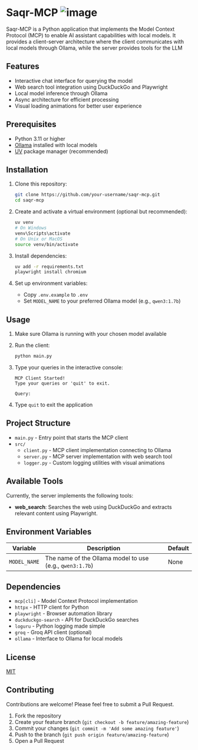 # Saqr-MCP ![image](https://github.com/user-attachments/assets/2ee374a5-8b63-4f5a-b7fd-5bdae3a05e37)


Saqr-MCP is a Python application that implements the Model Context Protocol (MCP) to enable AI assistant capabilities with local models. It provides a client-server architecture where the client communicates with local models through Ollama, while the server provides tools for the LLM

## Features

- Interactive chat interface for querying the model
- Web search tool integration using DuckDuckGo and Playwright
- Local model inference through Ollama
- Async architecture for efficient processing
- Visual loading animations for better user experience

## Prerequisites

- Python 3.11 or higher
- [Ollama](https://ollama.ai/) installed with local models
- [UV](https://github.com/astral-sh/uv) package manager (recommended)

## Installation

1. Clone this repository:

   ```bash
   git clone https://github.com/your-username/saqr-mcp.git
   cd saqr-mcp
   ```

2. Create and activate a virtual environment (optional but recommended):

   ```bash
   uv venv
   # On Windows
   venv\Scripts\activate
   # On Unix or MacOS
   source venv/bin/activate
   ```

3. Install dependencies:

   ```bash
   uv add -r requirements.txt
   playwright install chromium
   ```

4. Set up environment variables:
   - Copy `.env.example` to `.env`
   - Set `MODEL_NAME` to your preferred Ollama model (e.g., `qwen3:1.7b`)

## Usage

1. Make sure Ollama is running with your chosen model available

2. Run the client:

   ```bash
   python main.py
   ```

3. Type your queries in the interactive console:

   ```
   MCP Client Started!
   Type your queries or 'quit' to exit.

   Query:
   ```

4. Type `quit` to exit the application

## Project Structure

- `main.py` - Entry point that starts the MCP client
- `src/`
  - `client.py` - MCP client implementation connecting to Ollama
  - `server.py` - MCP server implementation with web search tool
  - `logger.py` - Custom logging utilities with visual animations

## Available Tools

Currently, the server implements the following tools:

- **web_search**: Searches the web using DuckDuckGo and extracts relevant content using Playwright.

## Environment Variables

| Variable     | Description                                              | Default |
| ------------ | -------------------------------------------------------- | ------- |
| `MODEL_NAME` | The name of the Ollama model to use (e.g., `qwen3:1.7b`) | None    |

## Dependencies

- `mcp[cli]` - Model Context Protocol implementation
- `httpx` - HTTP client for Python
- `playwright` - Browser automation library
- `duckduckgo-search` - API for DuckDuckGo searches
- `loguru` - Python logging made simple
- `groq` - Groq API client (optional)
- `ollama` - Interface to Ollama for local models

## License

[MIT](LICENSE)

## Contributing

Contributions are welcome! Please feel free to submit a Pull Request.

1. Fork the repository
2. Create your feature branch (`git checkout -b feature/amazing-feature`)
3. Commit your changes (`git commit -m 'Add some amazing feature'`)
4. Push to the branch (`git push origin feature/amazing-feature`)
5. Open a Pull Request
